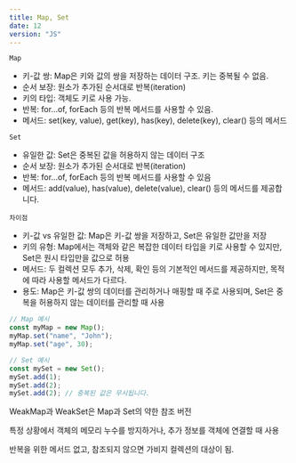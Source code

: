 ```yaml
---
title: Map, Set
date: 12
version: "JS"
---
```


`Map`

- 키-값 쌍: Map은 키와 값의 쌍을 저장하는 데이터 구조. 키는 중복될 수 없음.
- 순서 보장: 원소가 추가된 순서대로 반복(iteration)
- 키의 타입: 객체도 키로 사용 가능.
- 반복: for...of, forEach 등의 반복 메서드를 사용할 수 있음.
- 메서드: set(key, value), get(key), has(key), delete(key), clear() 등의 메서드

`Set`

- 유일한 값: Set은 중복된 값을 허용하지 않는 데이터 구조
- 순서 보장: 원소가 추가된 순서대로 반복(iteration)
- 반복: for...of, forEach 등의 반복 메서드를 사용할 수 있음
- 메서드: add(value), has(value), delete(value), clear() 등의 메서드를 제공합니다.

`차이점`

- 키-값 vs 유일한 값: Map은 키-값 쌍을 저장하고, Set은 유일한 값만을 저장
- 키의 유형: Map에서는 객체와 같은 복잡한 데이터 타입을 키로 사용할 수 있지만, Set은 원시 타입만을 값으로 허용
- 메서드: 두 컬렉션 모두 추가, 삭제, 확인 등의 기본적인 메서드를 제공하지만, 목적에 따라 사용할 메서드가 다르다.
- 용도: Map은 키-값 쌍의 데이터를 관리하거나 매핑할 때 주로 사용되며, Set은 중복을 허용하지 않는 데이터를 관리할 때 사용

```javascript
// Map 예시
const myMap = new Map();
myMap.set("name", "John");
myMap.set("age", 30);

// Set 예시
const mySet = new Set();
mySet.add(1);
mySet.add(2);
mySet.add(2); // 중복된 값은 무시됩니다.
```

WeakMap과 WeakSet은 Map과 Set의 약한 참조 버전

특정 상황에서 객체의 메모리 누수를 방지하거나, 추가 정보를 객체에 연결할 때 사용

반복을 위한 메서드 없고, 참조되지 않으면 가비지 컬렉션의 대상이 됨.
